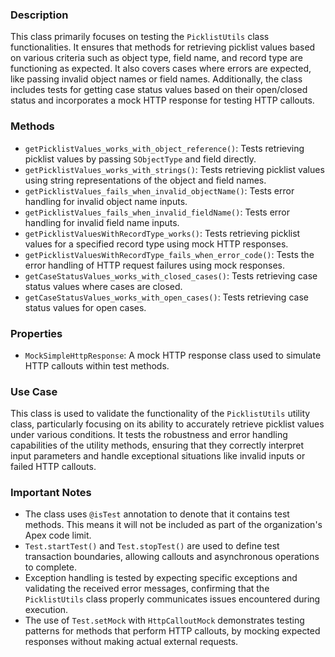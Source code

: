 ### Description
This class primarily focuses on testing the `PicklistUtils` class functionalities. It ensures that methods for retrieving picklist values based on various criteria such as object type, field name, and record type are functioning as expected. It also covers cases where errors are expected, like passing invalid object names or field names. Additionally, the class includes tests for getting case status values based on their open/closed status and incorporates a mock HTTP response for testing HTTP callouts.

### Methods

- `getPicklistValues_works_with_object_reference()`: Tests retrieving picklist values by passing `SObjectType` and field directly.
- `getPicklistValues_works_with_strings()`: Tests retrieving picklist values using string representations of the object and field names.
- `getPicklistValues_fails_when_invalid_objectName()`: Tests error handling for invalid object name inputs.
- `getPicklistValues_fails_when_invalid_fieldName()`: Tests error handling for invalid field name inputs.
- `getPicklistValuesWithRecordType_works()`: Tests retrieving picklist values for a specified record type using mock HTTP responses.
- `getPicklistValuesWithRecordType_fails_when_error_code()`: Tests the error handling of HTTP request failures using mock responses.
- `getCaseStatusValues_works_with_closed_cases()`: Tests retrieving case status values where cases are closed.
- `getCaseStatusValues_works_with_open_cases()`: Tests retrieving case status values for open cases.

### Properties
- `MockSimpleHttpResponse`: A mock HTTP response class used to simulate HTTP callouts within test methods.

### Use Case
This class is used to validate the functionality of the `PicklistUtils` utility class, particularly focusing on its ability to accurately retrieve picklist values under various conditions. It tests the robustness and error handling capabilities of the utility methods, ensuring that they correctly interpret input parameters and handle exceptional situations like invalid inputs or failed HTTP callouts.

### Important Notes
- The class uses `@isTest` annotation to denote that it contains test methods. This means it will not be included as part of the organization's Apex code limit.
- `Test.startTest()` and `Test.stopTest()` are used to define test transaction boundaries, allowing callouts and asynchronous operations to complete.
- Exception handling is tested by expecting specific exceptions and validating the received error messages, confirming that the `PicklistUtils` class properly communicates issues encountered during execution.
- The use of `Test.setMock` with `HttpCalloutMock` demonstrates testing patterns for methods that perform HTTP callouts, by mocking expected responses without making actual external requests.